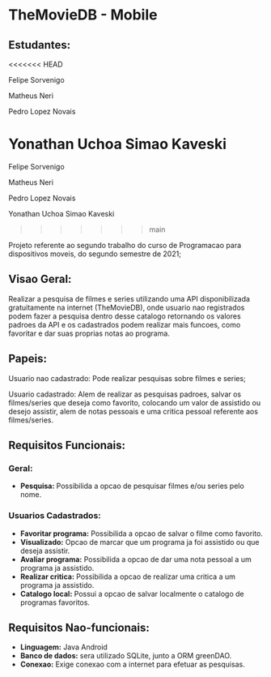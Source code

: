 # TheMovieDB - Mobile

## Estudantes:
<<<<<<< HEAD

  Felipe Sorvenigo

  Matheus Neri

  Pedro Lopez Novais

  Yonathan Uchoa Simao Kaveski
=======
Felipe Sorvenigo

Matheus Neri

Pedro Lopez Novais

Yonathan Uchoa Simao Kaveski
>>>>>>> main

Projeto referente ao segundo trabalho do curso de Programacao para dispositivos moveis, do segundo semestre de 2021;


## **Visao Geral:**

   Realizar a pesquisa de filmes e series utilizando uma API disponibilizada gratuitamente na internet (TheMovieDB), onde usuario nao registrados podem fazer a pesquisa dentro desse catalogo retornando os valores padroes da API e os cadastrados podem realizar mais funcoes, como favoritar e dar suas proprias notas ao programa.


## **Papeis:**

   Usuario nao cadastrado: Pode realizar pesquisas sobre filmes e series;

   Usuario cadastrado: Alem de realizar as pesquisas padroes, salvar os filmes/series que deseja como favorito, colocando um valor de assistido ou desejo assistir, alem de notas pessoais e uma critica pessoal referente aos filmes/series.

## **Requisitos Funcionais:**

### **Geral:**
- **Pesquisa:** Possibilida a opcao de pesquisar filmes e/ou series pelo nome.

### Usuarios Cadastrados:
- **Favoritar programa:** Possibilida a opcao de salvar o filme como favorito.
- **Visualizado:** Opcao de marcar que um programa ja foi assistido ou que deseja assistir.
- **Avaliar programa:** Possibilida a opcao de dar uma nota pessoal a um programa ja assistido.
- **Realizar critica:** Possibilida a opcao de realizar uma critica a um programa ja assistido.
- **Catalogo local:** Possui a opcao de salvar localmente o catalogo de programas favoritos.


## **Requisitos Nao-funcionais:**
- **Linguagem:** Java Android
- **Banco de dados:** sera utilizado SQLite, junto a ORM greenDAO.
- **Conexao:** Exige conexao com a internet para efetuar as pesquisas.
